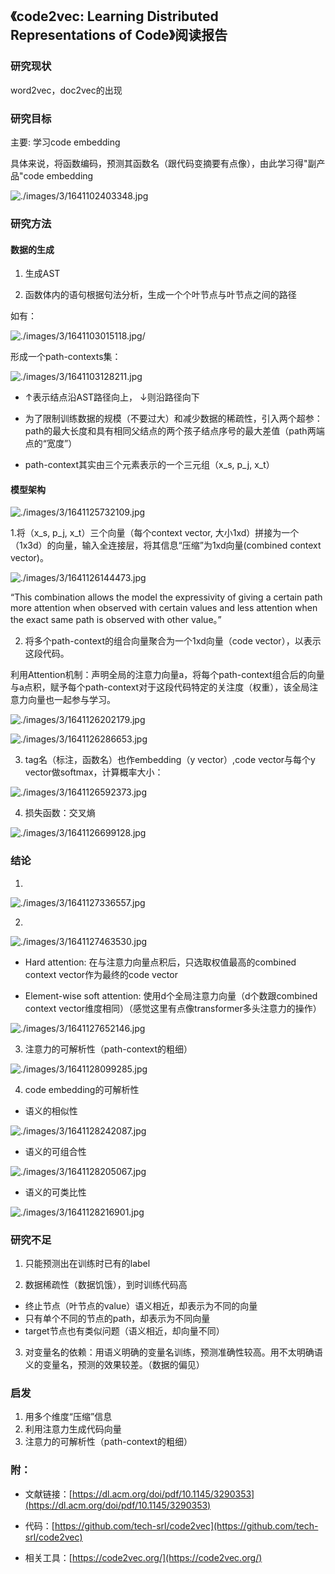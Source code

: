 ## 《code2vec: Learning Distributed Representations of Code》阅读报告

### 研究现状
word2vec，doc2vec的出现


### 研究目标

主要: 学习code embedding

具体来说，将函数编码，预测其函数名（跟代码变摘要有点像），由此学习得"副产品"code embedding

![./images/3/1641102403348.jpg](./images/3/1641102403348.jpg)

### 研究方法

#### 数据的生成
1. 生成AST

2. 函数体内的语句根据句法分析，生成一个个叶节点与叶节点之间的路径

如有：

![./images/3/1641103015118.jpg/](./images/3/1641103015118.jpg)

形成一个path-contexts集：

![./images/3/1641103128211.jpg](./images/3/1641103128211.jpg)

* ↑表示结点沿AST路径向上， ↓则沿路径向下

* 为了限制训练数据的规模（不要过大）和减少数据的稀疏性，引入两个超参：path的最大长度和具有相同父结点的两个孩子结点序号的最大差值（path两端点的“宽度”）

* path-context其实由三个元素表示的一个三元组（x_s, p_j, x_t）

#### 模型架构

![./images/3/1641125732109.jpg](./images/3/1641125732109.jpg)

1.将（x_s, p_j, x_t）三个向量（每个context vector, 大小1xd）拼接为一个（1x3d）的向量，输入全连接层，将其信息“压缩”为1xd向量(combined context vector)。

![./images/3/1641126144473.jpg](./images/3/1641126144473.jpg)

“This combination allows the model the expressivity of giving a certain path more attention when observed with certain values and less attention when the exact same path is observed with other value。”


2. 将多个path-context的组合向量聚合为一个1xd向量（code vector），以表示这段代码。

利用Attention机制：声明全局的注意力向量a，将每个path-context组合后的向量与a点积，赋予每个path-context对于这段代码特定的关注度（权重），该全局注意力向量也一起参与学习。

![./images/3/1641126202179.jpg](./images/3/1641126202179.jpg)

![./images/3/1641126286653.jpg](./images/3/1641126286653.jpg)

3. tag名（标注，函数名）也作embedding（y vector）,code vector与每个y vector做softmax，计算概率大小：

![./images/3/1641126592373.jpg](./images/3/1641126592373.jpg)

4. 损失函数：交叉熵

![./images/3/1641126699128.jpg](./images/3/1641126699128.jpg)


### 结论

1. 
![./images/3/1641127336557.jpg](./images/3/1641127336557.jpg)

2. 
![./images/3/1641127463530.jpg](./images/3/1641127463530.jpg)

* Hard attention: 在与注意力向量点积后，只选取权值最高的combined context vector作为最终的code vector

* Element-wise soft attention: 使用d个全局注意力向量（d个数跟combined context vector维度相同）（感觉这里有点像transformer多头注意力的操作）

![./images/3/1641127652146.jpg](./images/3/1641127652146.jpg)

3. 注意力的可解析性（path-context的粗细）

![./images/3/1641128099285.jpg](./images/3/1641128099285.jpg)

4. code embedding的可解析性

* 语义的相似性

![./images/3/1641128242087.jpg](./images/3/1641128242087.jpg)

* 语义的可组合性

![./images/3/1641128205067.jpg](./images/3/1641128205067.jpg)

* 语义的可类比性

![./images/3/1641128216901.jpg](./images/3/1641128216901.jpg)


### 研究不足

1. 只能预测出在训练时已有的label

2. 数据稀疏性（数据饥饿），到时训练代码高
* 终止节点（叶节点的value）语义相近，却表示为不同的向量
* 只有单个不同的节点的path，却表示为不同向量
* target节点也有类似问题（语义相近，却向量不同）

3. 对变量名的依赖：用语义明确的变量名训练，预测准确性较高。用不太明确语义的变量名，预测的效果较差。（数据的偏见）

### 启发

1. 用多个维度“压缩”信息
2. 利用注意力生成代码向量
3. 注意力的可解析性（path-context的粗细）

### 附：

* 文献链接：[https://dl.acm.org/doi/pdf/10.1145/3290353](https://dl.acm.org/doi/pdf/10.1145/3290353)

* 代码：[https://github.com/tech-srl/code2vec](https://github.com/tech-srl/code2vec)

* 相关工具：[https://code2vec.org/](https://code2vec.org/)